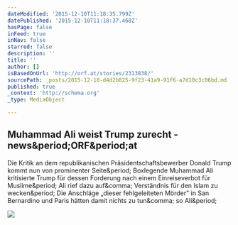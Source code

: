 ```yaml
---
dateModified: '2015-12-10T11:18:35.799Z'
datePublished: '2015-12-10T11:18:37.468Z'
hasPage: false
inFeed: true
inNav: false
starred: false
description: ''
title: ''
author: []
isBasedOnUrl: 'http://orf.at/stories/2313838/'
sourcePath: _posts/2015-12-10-d4d2b825-9f23-41a9-91f6-a7d10c3c06bd.md
published: true
_context: 'http://schema.org'
_type: MediaObject

---
```

<article style=""><h1>Muhammad Ali weist Trump zurecht - news&amp;period;ORF&amp;period;at</h1><p>Die Kritik an dem republikanischen Präsidentschaftsbewerber Donald Trump kommt nun von prominenter Seite&amp;period; Boxlegende Muhammad Ali kritisierte Trump für dessen Forderung nach einem Einreiseverbot für Muslime&amp;period; Ali rief dazu auf&amp;comma; Verständnis für den Islam zu wecken&amp;period; Die Anschläge „dieser fehlgeleiteten Mörder" in San Bernardino und Paris hätten damit nichts zu tun&amp;comma; so Ali&amp;period;</p><img src="http://orf.at/static/images/site/news/20151250/muhammad_ali_kritik_trump_pure_e.4659410.jpg" /></article>